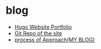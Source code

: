 # blog
-    [Hugo Website Portfolio](https://nbharathvl9.github.io/)
-    [Git Repo of the site](https://github.com/nbharathvl9/blog/tree/main/hugoprofile)
-    [process of Approach(MY BLOG) ](https://nbharathvl9.github.io/blogs/)


